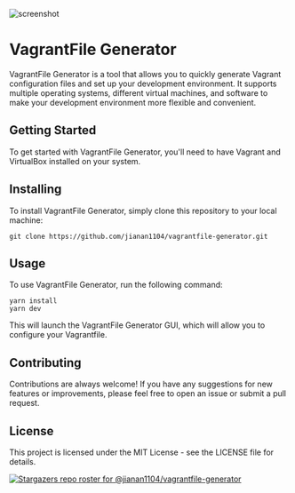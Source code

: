 ![screenshot](https://i.imgur.com/GJAhh9I.png)

# VagrantFile Generator
VagrantFile Generator is a tool that allows you to quickly generate Vagrant configuration files and set up your development environment. It supports multiple operating systems, different virtual machines, and software to make your development environment more flexible and convenient.

## Getting Started
To get started with VagrantFile Generator, you'll need to have Vagrant and VirtualBox installed on your system.

## Installing
To install VagrantFile Generator, simply clone this repository to your local machine:

```shell
git clone https://github.com/jianan1104/vagrantfile-generator.git
```

## Usage
To use VagrantFile Generator, run the following command:

```shell
yarn install
yarn dev
```
This will launch the VagrantFile Generator GUI, which will allow you to configure your Vagrantfile.


## Contributing
Contributions are always welcome! If you have any suggestions for new features or improvements, please feel free to open an issue or submit a pull request.

## License
This project is licensed under the MIT License - see the LICENSE file for details.

[![Stargazers repo roster for @jianan1104/vagrantfile-generator](https://reporoster.com/stars/jianan1104/vagrantfile-generator)](https://github.com/jianan1104/vagrantfile-generator/stargazers)
